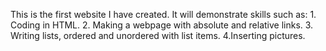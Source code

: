 This is the first website I have created. It will demonstrate skills such as: 
    1. Coding in HTML.
    2. Making  a webpage with absolute and relative links.
    3. Writing lists, ordered and unordered with list items.
    4.Inserting pictures.
    